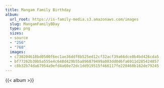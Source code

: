 ```yaml
---
title: Mangam Family Birthday
album:
  url_root: https://is-family-media.s3.amazonaws.com/images
  slug: MangamFamilyBDay
  type: png
  sizes:
  - source
  - "256"
  - "768"
  images:
  - c730204618bd0500f6ec1ae36ddf8b525ed12cf32acf39a66dce8b4bd426cda5
  - bf77262b39b5a555e4c648d429b55a896879499a083dd0d6fa6911d285424857
  - c8b32b74da67954a9efd4a60e72dc1dd919515f466117fe228468b162de79245
---
```

{{< album >}}
